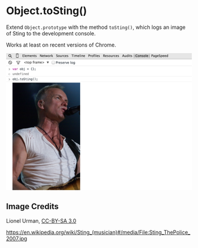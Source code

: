 # Object.toSting()

Extend `Object.prototype` with the method `toSting()`, which logs an image of Sting to the development console.

Works at least on recent versions of Chrome.

![Example](example.png)

## Image Credits

Lionel Urman, [CC-BY-SA 3.0](http://creativecommons.org/licenses/by-sa/3.0)

https://en.wikipedia.org/wiki/Sting_(musician)#/media/File:Sting_ThePolice_2007.jpg
